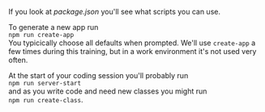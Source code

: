If you look at _package.json_ you'll see what scripts you can use. 

To generate a new app run<br>
`npm run create-app`
<br>You typicically choose all defaults when prompted. We'll use `create-app` a few times
during this training, but in a work environment it's not used very often.

At the start of your coding session you'll probably run <br>
`npm run server-start`
<br>and as you write code and need new classes you might run <br>
`npm run create-class`.